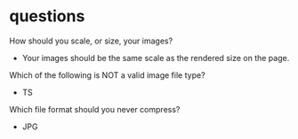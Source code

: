 # questions

How should you scale, or size, your images?

* Your images should be the same scale as the rendered size on the page.


Which of the following is NOT a valid image file type?

* TS

Which file format should you never compress?

* JPG
